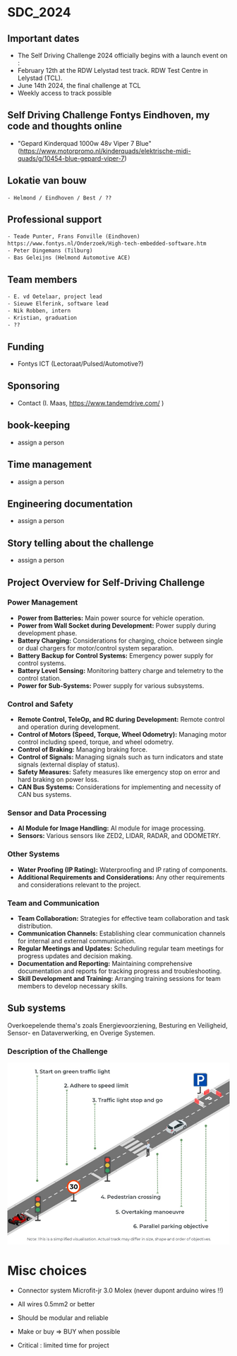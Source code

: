 # SDC_2024
  ## Important dates
  - The Self Driving Challenge 2024 officially begins with a launch event on :  
  - February 12th at the RDW Lelystad test track. RDW Test Centre in Lelystad (TCL).
  - June 14th 2024, the final challenge at TCL
  - Weekly access to track possible

  ## Self Driving Challenge Fontys Eindhoven, my code and thoughts online

  - "Gepard Kinderquad 1000w 48v Viper 7 Blue" (https://www.motorpromo.nl/kinderquads/elektrische-midi-quads/g/10454-blue-gepard-viper-7)
    
## Lokatie van bouw
    - Helmond / Eindhoven / Best / ??

## Professional support 
    - Teade Punter, Frans Fonville (Eindhoven) https://www.fontys.nl/Onderzoek/High-tech-embedded-software.htm
    - Peter Dingemans (Tilburg)
    - Bas Geleijns (Helmond Automotive ACE)
    
## Team members
    - E. vd Oetelaar, project lead
    - Sieuwe Elferink, software lead
    - Nik Robben, intern
    - Kristian, graduation
    - ??


## Funding

  * Fontys ICT (Lectoraat/Pulsed/Automotive?)

## Sponsoring

  * Contact (I. Maas, https://www.tandemdrive.com/ )

## book-keeping

  * assign a person

## Time management

  * assign a person

## Engineering documentation

  * assign a person

## Story telling about the challenge

  * assign a person

## Project Overview for Self-Driving Challenge

### Power Management
- **Power from Batteries:** Main power source for vehicle operation.
- **Power from Wall Socket during Development:** Power supply during development phase.
- **Battery Charging:** Considerations for charging, choice between single or dual chargers for motor/control system separation.
- **Battery Backup for Control Systems:** Emergency power supply for control systems.
- **Battery Level Sensing:** Monitoring battery charge and telemetry to the control station.
- **Power for Sub-Systems:** Power supply for various subsystems.

### Control and Safety
- **Remote Control, TeleOp, and RC during Development:** Remote control and operation during development.
- **Control of Motors (Speed, Torque, Wheel Odometry):** Managing motor control including speed, torque, and wheel odometry.
- **Control of Braking:** Managing braking force.
- **Control of Signals:** Managing signals such as turn indicators and state signals (external display of status).
- **Safety Measures:** Safety measures like emergency stop on error and hard braking on power loss.
- **CAN Bus Systems:** Considerations for implementing and necessity of CAN bus systems.

### Sensor and Data Processing
- **AI Module for Image Handling:** AI module for image processing.
- **Sensors:** Various sensors like ZED2, LIDAR, RADAR, and ODOMETRY.

### Other Systems
- **Water Proofing (IP Rating):** Waterproofing and IP rating of components.
- **Additional Requirements and Considerations:** Any other requirements and considerations relevant to the project.

### Team and Communication
- **Team Collaboration:** Strategies for effective team collaboration and task distribution.
- **Communication Channels:** Establishing clear communication channels for internal and external communication.
- **Regular Meetings and Updates:** Scheduling regular team meetings for progress updates and decision making.
- **Documentation and Reporting:** Maintaining comprehensive documentation and reports for tracking progress and troubleshooting.
- **Skill Development and Training:** Arranging training sessions for team members to develop necessary skills.


## Sub systems
  Overkoepelende thema's zoals Energievoorziening, Besturing en Veiligheid, Sensor- en Dataverwerking, en Overige Systemen.

### Description of the Challenge

![simple view of SDC 2024](SDC_simple_view.jpg)

# Misc choices

  * Connector system Microfit-jr 3.0 Molex (never dupont arduino wires !!)
  * All wires 0.5mm2 or better
  * Should be modular and reliable
  * Make or buy => BUY when possible

* Critical : limited time for project
